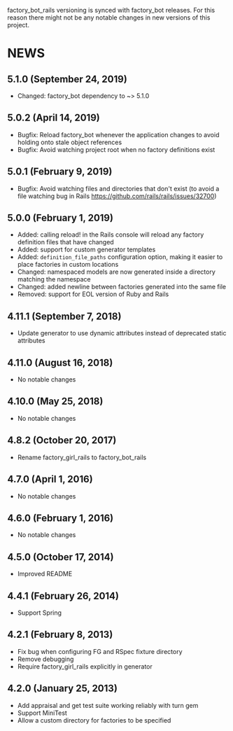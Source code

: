 factory_bot_rails versioning is synced with factory_bot releases. For this reason
there might not be any notable changes in new versions of this project.

# NEWS

## 5.1.0 (September 24, 2019)
* Changed: factory_bot dependency to ~> 5.1.0

## 5.0.2 (April 14, 2019)
* Bugfix: Reload factory\_bot whenever the application changes to avoid holding
  onto stale object references
* Bugfix: Avoid watching project root when no factory definitions exist

## 5.0.1 (February 9, 2019)
* Bugfix: Avoid watching files and directories that don't exist (to avoid a
  file watching bug in Rails https://github.com/rails/rails/issues/32700)

## 5.0.0 (February 1, 2019)
* Added: calling reload! in the Rails console will reload any factory definition files that have changed
* Added: support for custom generator templates
* Added: `definition_file_paths` configuration option, making it easier to place factories in custom locations
* Changed: namespaced models are now generated inside a directory matching the namespace
* Changed: added newline between factories generated into the same file
* Removed: support for EOL version of Ruby and Rails

## 4.11.1 (September 7, 2018)
* Update generator to use dynamic attributes instead of deprecated static attributes

## 4.11.0 (August 16, 2018)
* No notable changes

## 4.10.0 (May 25, 2018)
* No notable changes

## 4.8.2 (October 20, 2017)
* Rename factory\_girl\_rails to factory\_bot\_rails

## 4.7.0 (April 1, 2016)
* No notable changes

## 4.6.0 (February 1, 2016)
* No notable changes

## 4.5.0 (October 17, 2014)
* Improved README

## 4.4.1 (February 26, 2014)
* Support Spring

## 4.2.1 (February 8, 2013)
* Fix bug when configuring FG and RSpec fixture directory
* Remove debugging
* Require factory\_girl\_rails explicitly in generator

## 4.2.0 (January 25, 2013)
* Add appraisal and get test suite working reliably with turn gem
* Support MiniTest
* Allow a custom directory for factories to be specified
